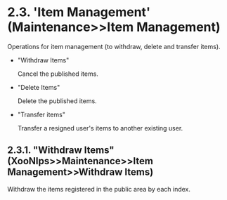 # 2.3. 'Item Management' \(Maintenance&gt;&gt;Item Management\)

Operations for item management \(to withdraw, delete and transfer items\).

* "Withdraw Items"

  Cancel the published items.

* "Delete Items"

  Delete the published items.

* "Transfer items"

  Transfer a resigned user's items to another existing user.

## 2.3.1. "Withdraw Items" \(XooNIps&gt;&gt;Maintenance&gt;&gt;Item Management&gt;&gt;Withdraw Items\) <a id="2-3-1-withdraw-items-xoonips-maintenance-item-management-withdraw-items"></a>

Withdraw the items registered in the public area by each index.

